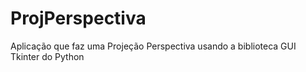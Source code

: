 ProjPerspectiva
===============

Aplicação que faz uma Projeção Perspectiva usando a biblioteca GUI Tkinter do Python
